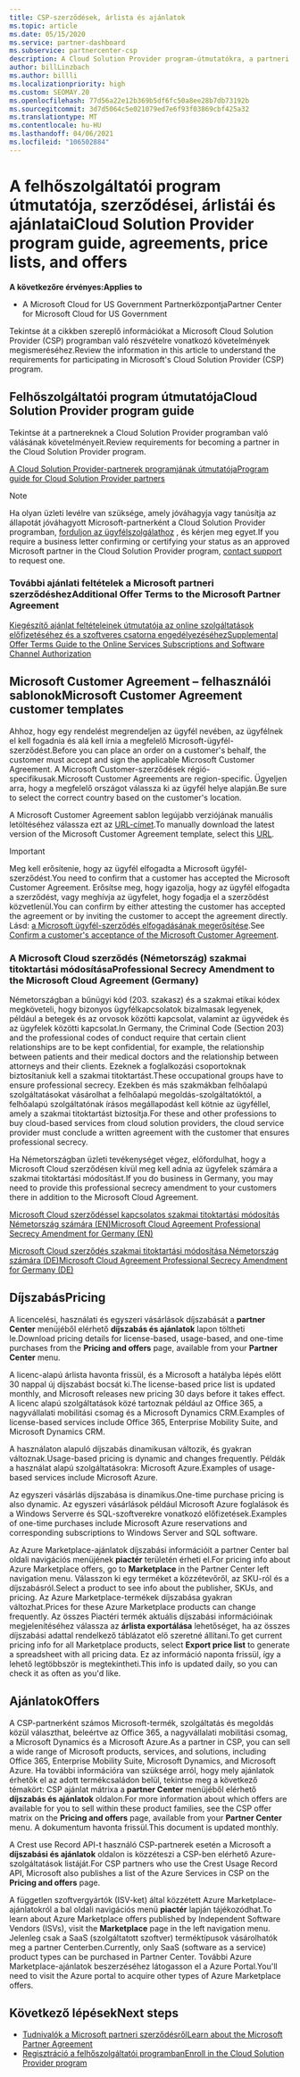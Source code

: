 ```yaml
---
title: CSP-szerződések, árlista és ajánlatok
ms.topic: article
ms.date: 05/15/2020
ms.service: partner-dashboard
ms.subservice: partnercenter-csp
description: A Cloud Solution Provider program-útmutatókra, a partneri szerződésekre, az ügyfél-szerződésekre, az árlisták és az ajánlatokra mutató hivatkozásokat talál.
author: billLinzbach
ms.author: billli
ms.localizationpriority: high
ms.custom: SEOMAY.20
ms.openlocfilehash: 77d56a22e12b369b5df6fc50a8ee28b7db73192b
ms.sourcegitcommit: 3d7d5064c5e021079ed7e6f93f03869cbf425a32
ms.translationtype: MT
ms.contentlocale: hu-HU
ms.lasthandoff: 04/06/2021
ms.locfileid: "106502884"
---
```

# <a name="cloud-solution-provider-program-guide-agreements-price-lists-and-offers"></a><span data-ttu-id="3f6d1-103">A felhőszolgáltatói program útmutatója, szerződései, árlistái és ajánlatai</span><span class="sxs-lookup"><span data-stu-id="3f6d1-103">Cloud Solution Provider program guide, agreements, price lists, and offers</span></span>

<span data-ttu-id="3f6d1-104">**A következőre érvényes:**</span><span class="sxs-lookup"><span data-stu-id="3f6d1-104">**Applies to**</span></span>

- <span data-ttu-id="3f6d1-105">A Microsoft Cloud for US Government Partnerközpontja</span><span class="sxs-lookup"><span data-stu-id="3f6d1-105">Partner Center for Microsoft Cloud for US Government</span></span>


<span data-ttu-id="3f6d1-106">Tekintse át a cikkben szereplő információkat a Microsoft Cloud Solution Provider (CSP) programban való részvételre vonatkozó követelmények megismeréséhez.</span><span class="sxs-lookup"><span data-stu-id="3f6d1-106">Review the information in this article to understand the requirements for participating in Microsoft's Cloud Solution Provider (CSP) program.</span></span>

## <a name="cloud-solution-provider-program-guide"></a><span data-ttu-id="3f6d1-107">Felhőszolgáltatói program útmutatója</span><span class="sxs-lookup"><span data-stu-id="3f6d1-107">Cloud Solution Provider program guide</span></span>

<span data-ttu-id="3f6d1-108">Tekintse át a partnereknek a Cloud Solution Provider programban való válásának követelményeit.</span><span class="sxs-lookup"><span data-stu-id="3f6d1-108">Review requirements for becoming a partner in the Cloud Solution Provider program.</span></span>

[<span data-ttu-id="3f6d1-109">A Cloud Solution Provider-partnerek programjának útmutatója</span><span class="sxs-lookup"><span data-stu-id="3f6d1-109">Program guide for Cloud Solution Provider partners</span></span>](https://go.microsoft.com/fwlink/p/?LinkId=617100)

>[!Note]
><span data-ttu-id="3f6d1-110">Ha olyan üzleti levélre van szüksége, amely jóváhagyja vagy tanúsítja az állapotát jóváhagyott Microsoft-partnerként a Cloud Solution Provider programban, [forduljon az ügyfélszolgálathoz](https://partner.microsoft.com/pcv/servicerequests/create) , és kérjen meg egyet.</span><span class="sxs-lookup"><span data-stu-id="3f6d1-110">If you require a business letter confirming or certifying your status as an approved Microsoft partner in the Cloud Solution Provider program, [contact support](https://partner.microsoft.com/pcv/servicerequests/create) to request one.</span></span>

### <a name="additional-offer-terms-to-the-microsoft-partner-agreement"></a><span data-ttu-id="3f6d1-111">További ajánlati feltételek a Microsoft partneri szerződéshez</span><span class="sxs-lookup"><span data-stu-id="3f6d1-111">Additional Offer Terms to the Microsoft Partner Agreement</span></span>

[<span data-ttu-id="3f6d1-112">Kiegészítő ajánlat feltételeinek útmutatója az online szolgáltatások előfizetéséhez és a szoftveres csatorna engedélyezéséhez</span><span class="sxs-lookup"><span data-stu-id="3f6d1-112">Supplemental Offer Terms Guide to the Online Services Subscriptions and Software Channel Authorization</span></span>](https://query.prod.cms.rt.microsoft.com/cms/api/am/binary/RE3NOo7)

## <a name="microsoft-customer-agreement-customer-templates"></a><span data-ttu-id="3f6d1-113">Microsoft Customer Agreement – felhasználói sablonok</span><span class="sxs-lookup"><span data-stu-id="3f6d1-113">Microsoft Customer Agreement customer templates</span></span>

<span data-ttu-id="3f6d1-114">Ahhoz, hogy egy rendelést megrendeljen az ügyfél nevében, az ügyfélnek el kell fogadnia és alá kell írnia a megfelelő Microsoft-ügyfél-szerződést.</span><span class="sxs-lookup"><span data-stu-id="3f6d1-114">Before you can place an order on a customer's behalf, the customer must accept and sign the applicable Microsoft Customer Agreement.</span></span> <span data-ttu-id="3f6d1-115">A Microsoft Customer-szerződések régió-specifikusak.</span><span class="sxs-lookup"><span data-stu-id="3f6d1-115">Microsoft Customer Agreements are region-specific.</span></span> <span data-ttu-id="3f6d1-116">Ügyeljen arra, hogy a megfelelő országot válassza ki az ügyfél helye alapján.</span><span class="sxs-lookup"><span data-stu-id="3f6d1-116">Be sure to select the correct country based on the customer's location.</span></span>

<span data-ttu-id="3f6d1-117">A Microsoft Customer Agreement sablon legújabb verziójának manuális letöltéséhez válassza ezt az [URL-címet](https://aka.ms/customeragreement).</span><span class="sxs-lookup"><span data-stu-id="3f6d1-117">To manually download the latest version of the Microsoft Customer Agreement template, select this [URL](https://aka.ms/customeragreement).</span></span>

>[!IMPORTANT]
><span data-ttu-id="3f6d1-118">Meg kell erősítenie, hogy az ügyfél elfogadta a Microsoft ügyfél-szerződést.</span><span class="sxs-lookup"><span data-stu-id="3f6d1-118">You need to confirm that a customer has accepted the Microsoft Customer Agreement.</span></span> <span data-ttu-id="3f6d1-119">Erősítse meg, hogy igazolja, hogy az ügyfél elfogadta a szerződést, vagy meghívja az ügyfelet, hogy fogadja el a szerződést közvetlenül.</span><span class="sxs-lookup"><span data-stu-id="3f6d1-119">You can confirm by either attesting the customer has accepted the agreement or by inviting the customer to accept the agreement directly.</span></span> <span data-ttu-id="3f6d1-120">Lásd: [a Microsoft ügyfél-szerződés elfogadásának megerősítése](confirm-customer-agreement.md).</span><span class="sxs-lookup"><span data-stu-id="3f6d1-120">See [Confirm a customer's acceptance of the Microsoft Customer Agreement](confirm-customer-agreement.md).</span></span>

### <a name="professional-secrecy-amendment-to-the-microsoft-cloud-agreement-germany"></a><span data-ttu-id="3f6d1-121">A Microsoft Cloud szerződés (Németország) szakmai titoktartási módosítása</span><span class="sxs-lookup"><span data-stu-id="3f6d1-121">Professional Secrecy Amendment to the Microsoft Cloud Agreement (Germany)</span></span>

<span data-ttu-id="3f6d1-122">Németországban a bűnügyi kód (203. szakasz) és a szakmai etikai kódex megköveteli, hogy bizonyos ügyfélkapcsolatok bizalmasak legyenek, például a betegek és az orvosok közötti kapcsolat, valamint az ügyvédek és az ügyfelek közötti kapcsolat.</span><span class="sxs-lookup"><span data-stu-id="3f6d1-122">In Germany, the Criminal Code (Section 203) and the professional codes of conduct require that certain client relationships are to be kept confidential, for example, the relationship between patients and their medical doctors and the relationship between attorneys and their clients.</span></span> <span data-ttu-id="3f6d1-123">Ezeknek a foglalkozási csoportoknak biztosítaniuk kell a szakmai titoktartást.</span><span class="sxs-lookup"><span data-stu-id="3f6d1-123">These occupational groups have to ensure professional secrecy.</span></span> <span data-ttu-id="3f6d1-124">Ezekben és más szakmákban felhőalapú szolgáltatásokat vásárolhat a felhőalapú megoldás-szolgáltatóktól, a felhőalapú szolgáltatónak írásos megállapodást kell kötnie az ügyféllel, amely a szakmai titoktartást biztosítja.</span><span class="sxs-lookup"><span data-stu-id="3f6d1-124">For these and other professions to buy cloud-based services from cloud solution providers, the cloud service provider must conclude a written agreement with the customer that ensures professional secrecy.</span></span>

<span data-ttu-id="3f6d1-125">Ha Németországban üzleti tevékenységet végez, előfordulhat, hogy a Microsoft Cloud szerződésen kívül meg kell adnia az ügyfelek számára a szakmai titoktartási módosítást.</span><span class="sxs-lookup"><span data-stu-id="3f6d1-125">If you do business in Germany, you may need to provide this professional secrecy amendment to your customers there in addition to the Microsoft Cloud Agreement.</span></span>

[<span data-ttu-id="3f6d1-126">Microsoft Cloud szerződéssel kapcsolatos szakmai titoktartási módosítás Németország számára (EN)</span><span class="sxs-lookup"><span data-stu-id="3f6d1-126">Microsoft Cloud Agreement Professional Secrecy Amendment for Germany (EN)</span></span>](https://go.microsoft.com/fwlink/?linkid=2030827&clcid=0x409)

[<span data-ttu-id="3f6d1-127">Microsoft Cloud szerződés szakmai titoktartási módosítása Németország számára (DE)</span><span class="sxs-lookup"><span data-stu-id="3f6d1-127">Microsoft Cloud Agreement Professional Secrecy Amendment for Germany (DE)</span></span>](https://go.microsoft.com/fwlink/?linkid=2030827&clcid=0x407)

## <a name="pricing"></a><span data-ttu-id="3f6d1-128">Díjszabás</span><span class="sxs-lookup"><span data-stu-id="3f6d1-128">Pricing</span></span>

<span data-ttu-id="3f6d1-129">A licencelési, használati és egyszeri vásárlások díjszabását a **partner Center** menüjéből elérhető **díjszabás és ajánlatok** lapon töltheti le.</span><span class="sxs-lookup"><span data-stu-id="3f6d1-129">Download pricing details for license-based, usage-based, and one-time purchases from the **Pricing and offers** page, available from your **Partner Center** menu.</span></span>

<span data-ttu-id="3f6d1-130">A licenc-alapú árlista havonta frissül, és a Microsoft a hatályba lépés előtt 30 nappal új díjszabást bocsát ki.</span><span class="sxs-lookup"><span data-stu-id="3f6d1-130">The license-based price list is updated monthly, and Microsoft releases new pricing 30 days before it takes effect.</span></span> <span data-ttu-id="3f6d1-131">A licenc alapú szolgáltatások közé tartoznak például az Office 365, a nagyvállalati mobilitási csomag és a Microsoft Dynamics CRM.</span><span class="sxs-lookup"><span data-stu-id="3f6d1-131">Examples of license-based services include Office 365, Enterprise Mobility Suite, and Microsoft Dynamics CRM.</span></span> 

<span data-ttu-id="3f6d1-132">A használaton alapuló díjszabás dinamikusan változik, és gyakran változnak.</span><span class="sxs-lookup"><span data-stu-id="3f6d1-132">Usage-based pricing is dynamic and changes frequently.</span></span> <span data-ttu-id="3f6d1-133">Példák a használat alapú szolgáltatásokra: Microsoft Azure.</span><span class="sxs-lookup"><span data-stu-id="3f6d1-133">Examples of usage-based services include Microsoft Azure.</span></span>

<span data-ttu-id="3f6d1-134">Az egyszeri vásárlás díjszabása is dinamikus.</span><span class="sxs-lookup"><span data-stu-id="3f6d1-134">One-time purchase pricing is also dynamic.</span></span> <span data-ttu-id="3f6d1-135">Az egyszeri vásárlások például Microsoft Azure foglalások és a Windows Serverre és SQL-szoftverekre vonatkozó előfizetések.</span><span class="sxs-lookup"><span data-stu-id="3f6d1-135">Examples of one-time purchases include Microsoft Azure reservations and corresponding subscriptions to Windows Server and SQL software.</span></span>

<span data-ttu-id="3f6d1-136">Az Azure Marketplace-ajánlatok díjszabási információit a partner Center bal oldali navigációs menüjének **piactér** területén érheti el.</span><span class="sxs-lookup"><span data-stu-id="3f6d1-136">For pricing info about Azure Marketplace offers, go to **Marketplace** in the Partner Center left navigation menu.</span></span> <span data-ttu-id="3f6d1-137">Válasszon ki egy terméket a közzétevőről, az SKU-ról és a díjszabásról.</span><span class="sxs-lookup"><span data-stu-id="3f6d1-137">Select a product to see info about the publisher, SKUs, and pricing.</span></span> <span data-ttu-id="3f6d1-138">Az Azure Marketplace-termékek díjszabása gyakran változhat.</span><span class="sxs-lookup"><span data-stu-id="3f6d1-138">Prices for these Azure Marketplace products can change frequently.</span></span> <span data-ttu-id="3f6d1-139">Az összes Piactéri termék aktuális díjszabási információinak megjelenítéséhez válassza az **árlista exportálása** lehetőséget, ha az összes díjszabási adattal rendelkező táblázatot elő szeretné állítani.</span><span class="sxs-lookup"><span data-stu-id="3f6d1-139">To get current pricing info for all Marketplace products, select **Export price list** to generate a spreadsheet with all pricing data.</span></span> <span data-ttu-id="3f6d1-140">Ez az információ naponta frissül, így a lehető legtöbbször is megtekintheti.</span><span class="sxs-lookup"><span data-stu-id="3f6d1-140">This info is updated daily, so you can check it as often as you'd like.</span></span>

## <a name="offers"></a><span data-ttu-id="3f6d1-141">Ajánlatok</span><span class="sxs-lookup"><span data-stu-id="3f6d1-141">Offers</span></span>

<span data-ttu-id="3f6d1-142">A CSP-partnerként számos Microsoft-termék, szolgáltatás és megoldás közül választhat, beleértve az Office 365, a nagyvállalati mobilitási csomag, a Microsoft Dynamics és a Microsoft Azure.</span><span class="sxs-lookup"><span data-stu-id="3f6d1-142">As a partner in CSP, you can sell a wide range of Microsoft products, services, and solutions, including Office 365, Enterprise Mobility Suite, Microsoft Dynamics, and Microsoft Azure.</span></span> <span data-ttu-id="3f6d1-143">Ha további információra van szüksége arról, hogy mely ajánlatok érhetők el az adott termékcsaládon belül, tekintse meg a következő témakört: CSP ajánlat mátrixa a **partner Center** menüjéből elérhető **díjszabás és ajánlatok** oldalon.</span><span class="sxs-lookup"><span data-stu-id="3f6d1-143">For more information about which offers are available for you to sell within these product families, see the CSP offer matrix on the **Pricing and offers** page, available from your **Partner Center** menu.</span></span> <span data-ttu-id="3f6d1-144">A dokumentum havonta frissül.</span><span class="sxs-lookup"><span data-stu-id="3f6d1-144">This document is updated monthly.</span></span>

<span data-ttu-id="3f6d1-145">A Crest use Record API-t használó CSP-partnerek esetén a Microsoft a **díjszabási és ajánlatok** oldalon is közzéteszi a CSP-ben elérhető Azure-szolgáltatások listáját.</span><span class="sxs-lookup"><span data-stu-id="3f6d1-145">For CSP partners who use the Crest Usage Record API, Microsoft also publishes a list of the Azure Services in CSP on the **Pricing and offers** page.</span></span>

<span data-ttu-id="3f6d1-146">A független szoftvergyártók (ISV-ket) által közzétett Azure Marketplace-ajánlatokról a bal oldali navigációs menü **piactér** lapján tájékozódhat.</span><span class="sxs-lookup"><span data-stu-id="3f6d1-146">To learn about Azure Marketplace offers published by Independent Software Vendors  (ISVs), visit the **Marketplace** page in the left navigation menu.</span></span> <span data-ttu-id="3f6d1-147">Jelenleg csak a SaaS (szolgáltatott szoftver) terméktípusok vásárolhatók meg a partner Centerben.</span><span class="sxs-lookup"><span data-stu-id="3f6d1-147">Currently, only SaaS (software as a service) product types can be purchased in Partner Center.</span></span> <span data-ttu-id="3f6d1-148">További Azure Marketplace-ajánlatok beszerzéséhez látogasson el a Azure Portal.</span><span class="sxs-lookup"><span data-stu-id="3f6d1-148">You'll need to visit the Azure portal to acquire other types of Azure Marketplace offers.</span></span>

## <a name="next-steps"></a><span data-ttu-id="3f6d1-149">Következő lépések</span><span class="sxs-lookup"><span data-stu-id="3f6d1-149">Next steps</span></span>

- [<span data-ttu-id="3f6d1-150">Tudnivalók a Microsoft partneri szerződésről</span><span class="sxs-lookup"><span data-stu-id="3f6d1-150">Learn about the Microsoft Partner Agreement</span></span>](microsoft-partner-agreement.md)
- [<span data-ttu-id="3f6d1-151">Regisztráció a felhőszolgáltatói programban</span><span class="sxs-lookup"><span data-stu-id="3f6d1-151">Enroll in the Cloud Solution Provider program</span></span>](enrolling-in-the-csp-program.md)
